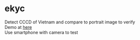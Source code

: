 # ekyc
Detect CCCD of Vietnam and compare to portrait image to verify<br>
Demo at [here](https://ekyc.chungnv.online/)<br>
Use smartphone with camera to test
